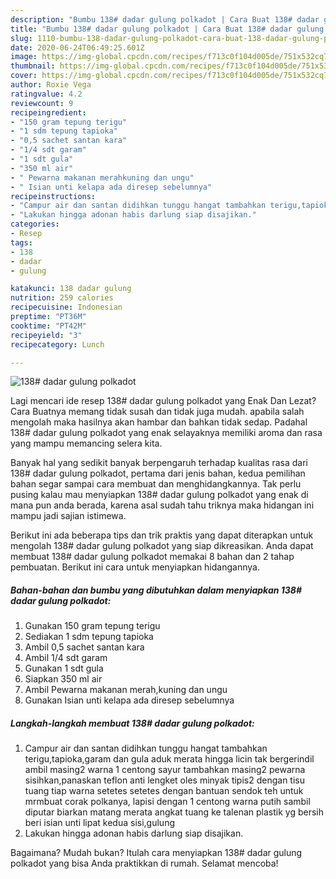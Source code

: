 ```yaml
---
description: "Bumbu 138# dadar gulung polkadot | Cara Buat 138# dadar gulung polkadot Yang Sempurna"
title: "Bumbu 138# dadar gulung polkadot | Cara Buat 138# dadar gulung polkadot Yang Sempurna"
slug: 1110-bumbu-138-dadar-gulung-polkadot-cara-buat-138-dadar-gulung-polkadot-yang-sempurna
date: 2020-06-24T06:49:25.601Z
image: https://img-global.cpcdn.com/recipes/f713c0f104d005de/751x532cq70/138-dadar-gulung-polkadot-foto-resep-utama.jpg
thumbnail: https://img-global.cpcdn.com/recipes/f713c0f104d005de/751x532cq70/138-dadar-gulung-polkadot-foto-resep-utama.jpg
cover: https://img-global.cpcdn.com/recipes/f713c0f104d005de/751x532cq70/138-dadar-gulung-polkadot-foto-resep-utama.jpg
author: Roxie Vega
ratingvalue: 4.2
reviewcount: 9
recipeingredient:
- "150 gram tepung terigu"
- "1 sdm tepung tapioka"
- "0,5 sachet santan kara"
- "1/4 sdt garam"
- "1 sdt gula"
- "350 ml air"
- " Pewarna makanan merahkuning dan ungu"
- " Isian unti kelapa ada diresep sebelumnya"
recipeinstructions:
- "Campur air dan santan didihkan tunggu hangat tambahkan terigu,tapioka,garam dan gula aduk merata hingga licin tak bergerindil ambil masing2 warna 1 centong sayur tambahkan masing2 pewarna sisihkan,panaskan teflon anti lengket oles minyak tipis2 dengan tisu tuang tiap warna setetes setetes dengan bantuan sendok teh untuk mrmbuat corak polkanya, lapisi dengan 1 centong warna putih sambil diputar biarkan matang merata angkat tuang ke talenan plastik yg bersih beri isian unti lipat kedua sisi,gulung"
- "Lakukan hingga adonan habis darlung siap disajikan."
categories:
- Resep
tags:
- 138
- dadar
- gulung

katakunci: 138 dadar gulung 
nutrition: 259 calories
recipecuisine: Indonesian
preptime: "PT36M"
cooktime: "PT42M"
recipeyield: "3"
recipecategory: Lunch

---
```



![138# dadar gulung polkadot](https://img-global.cpcdn.com/recipes/f713c0f104d005de/751x532cq70/138-dadar-gulung-polkadot-foto-resep-utama.jpg)

Lagi mencari ide resep 138# dadar gulung polkadot yang Enak Dan Lezat? Cara Buatnya memang tidak susah dan tidak juga mudah. apabila salah mengolah maka hasilnya akan hambar dan bahkan tidak sedap. Padahal 138# dadar gulung polkadot yang enak selayaknya memiliki aroma dan rasa yang mampu memancing selera kita.



Banyak hal yang sedikit banyak berpengaruh terhadap kualitas rasa dari 138# dadar gulung polkadot, pertama dari jenis bahan, kedua pemilihan bahan segar sampai cara membuat dan menghidangkannya. Tak perlu pusing kalau mau menyiapkan 138# dadar gulung polkadot yang enak di mana pun anda berada, karena asal sudah tahu triknya maka hidangan ini mampu jadi sajian istimewa.


Berikut ini ada beberapa tips dan trik praktis yang dapat diterapkan untuk mengolah 138# dadar gulung polkadot yang siap dikreasikan. Anda dapat membuat 138# dadar gulung polkadot memakai 8 bahan dan 2 tahap pembuatan. Berikut ini cara untuk menyiapkan hidangannya.

<!--inarticleads1-->

##### Bahan-bahan dan bumbu yang dibutuhkan dalam menyiapkan 138# dadar gulung polkadot:

1. Gunakan 150 gram tepung terigu
1. Sediakan 1 sdm tepung tapioka
1. Ambil 0,5 sachet santan kara
1. Ambil 1/4 sdt garam
1. Gunakan 1 sdt gula
1. Siapkan 350 ml air
1. Ambil  Pewarna makanan merah,kuning dan ungu
1. Gunakan  Isian unti kelapa ada diresep sebelumnya




<!--inarticleads2-->

##### Langkah-langkah membuat 138# dadar gulung polkadot:

1. Campur air dan santan didihkan tunggu hangat tambahkan terigu,tapioka,garam dan gula aduk merata hingga licin tak bergerindil ambil masing2 warna 1 centong sayur tambahkan masing2 pewarna sisihkan,panaskan teflon anti lengket oles minyak tipis2 dengan tisu tuang tiap warna setetes setetes dengan bantuan sendok teh untuk mrmbuat corak polkanya, lapisi dengan 1 centong warna putih sambil diputar biarkan matang merata angkat tuang ke talenan plastik yg bersih beri isian unti lipat kedua sisi,gulung
1. Lakukan hingga adonan habis darlung siap disajikan.




Bagaimana? Mudah bukan? Itulah cara menyiapkan 138# dadar gulung polkadot yang bisa Anda praktikkan di rumah. Selamat mencoba!
